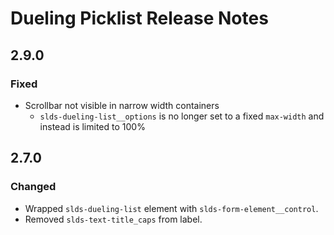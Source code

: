 <!-- Release notes authoring guidelines: http://keepachangelog.com/ -->

# Dueling Picklist Release Notes

<!-- ## [Unreleased] -->

## 2.9.0

### Fixed

- Scrollbar not visible in narrow width containers
  - `slds-dueling-list__options` is no longer set to a fixed `max-width` and instead is limited to 100%

## 2.7.0

### Changed

- Wrapped `slds-dueling-list` element with `slds-form-element__control`.
- Removed `slds-text-title_caps` from label.
